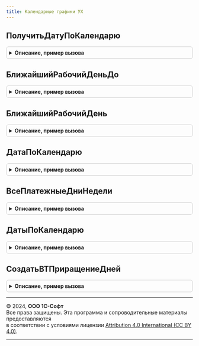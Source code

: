 ```yaml
---
title: Календарные графики УХ
---
```



## ПолучитьДатуПоКалендарю
<details style="margin: 1em 0; padding: 0.5em; border: 1px solid #ccc; border-radius: 6px;">

<summary style="font-weight: bold; cursor: pointer;">Описание, пример вызова</summary>

```bsl

// Функция возвращает дату, которая отличается указанной даты на количество дней,
// входящих в указанный график.
//
// Параметры:
//	ГрафикРаботы	- график (или производственный календарь), который необходимо использовать,
//		тип СправочникСсылка.ПроизводственныеКалендари, либо массив соответствующих элементов.
//	ДатаОт			- дата, от которой нужно рассчитать количество дней, тип Дата.
//	КоличествоДней	- количество дней, на которые нужно увеличить либо уменьшить дату начала, тип Число.
//	ВызыватьИсключение - булево, если Истина вызывается исключение в случае незаполненного графика.
//  ДопустимыеДниНедели - массив допустимых дней недели (число дня в неделе) на которые можно перемещать дату (используется в платежном каленндаре для платежных дней недели) (реализовано только для производственного календаря)
//
// Возвращаемое значение
//	Дата			- дата, увеличенная на количество дней, входящих в график.
//	Если выбранный график не заполнен, и ВызыватьИсключение = Ложь, возвращается Неопределено.
//
Функция ПолучитьДатуПоКалендарю(Знач ГрафикРаботы, Знач ДатаОт, Знач КоличествоДней, ВызыватьИсключение = Истина, ДопустимыеДниНедели = Неопределено) Экспорт
```

Пример вызова
```bsl
Результат = КалендарныеГрафикиУХ.ПолучитьДатуПоКалендарю(ГрафикРаботы, ДатаОт, КоличествоДней, ВызыватьИсключение, ДопустимыеДниНедели);
```
</details>

## БлижайшийРабочийДеньДо
<details style="margin: 1em 0; padding: 0.5em; border: 1px solid #ccc; border-radius: 6px;">

<summary style="font-weight: bold; cursor: pointer;">Описание, пример вызова</summary>

```bsl

Функция БлижайшийРабочийДеньДо(знач ГрафикРаботы, знач ДатаОт, знач ДатаДо, знач ДопустимыеДниНедели = Неопределено) Экспорт
```

Пример вызова
```bsl
Результат = КалендарныеГрафикиУХ.БлижайшийРабочийДеньДо(знач ГрафикРаботы, знач ДатаОт, знач ДатаДо, знач ДопустимыеДниНедели);
```
</details>

## БлижайшийРабочийДень
<details style="margin: 1em 0; padding: 0.5em; border: 1px solid #ccc; border-radius: 6px;">

<summary style="font-weight: bold; cursor: pointer;">Описание, пример вызова</summary>

```bsl

Функция БлижайшийРабочийДень(Знач ПроизводственныйКалендарь, ДатаОперации, Знач СпособПереносаОпераций) Экспорт
```

Пример вызова
```bsl
Результат = КалендарныеГрафикиУХ.БлижайшийРабочийДень(ПроизводственныйКалендарь, ДатаОперации, СпособПереносаОпераций) 
```
</details>

## ДатаПоКалендарю
<details style="margin: 1em 0; padding: 0.5em; border: 1px solid #ccc; border-radius: 6px;">

<summary style="font-weight: bold; cursor: pointer;">Описание, пример вызова</summary>

```bsl

// Возвращает дату, которая отличается указанной даты ДатаОт на количество дней,
// входящих в указанный график или производственный календарь ГрафикРаботы.
//
// Параметры:
//	 ГрафикРаботы	- СправочникСсылка.Календари, СправочникСсылка.ПроизводственныеКалендари - график или
//                    производственный календарь, который необходимо использовать для расчета даты.
//	 ДатаОт			- Дата - дата, от которой нужно рассчитать количество дней.
//	 КоличествоДней	- Число - количество дней, на которые нужно увеличить дату начала.
//	 ВызыватьИсключение - Булево - если Истина, вызвать исключение в случае незаполненного графика.
//   ДопустимыеДниНедели - массив допустимых дней недели (число дня в неделе) на которые можно перемещать дату (используется в платежном календаре для платежных дней недели) (реализовано только для производственного календаря)
//
// Возвращаемое значение:
//	 Дата, Неопределено - дата, увеличенная на количество дней, входящих в график.
//	                      Если выбранный график не заполнен, и ВызыватьИсключение = Ложь, возвращается Неопределено.
//
Функция ДатаПоКалендарю(Знач ГрафикРаботы, Знач ДатаОт, Знач КоличествоДней, ВызыватьИсключение = Истина, ДопустимыеДниНедели = Неопределено) Экспорт
```

Пример вызова
```bsl
Результат = КалендарныеГрафикиУХ.ДатаПоКалендарю(ГрафикРаботы, ДатаОт, КоличествоДней, ВызыватьИсключение, ДопустимыеДниНедели);
```
</details>

## ВсеПлатежныеДниНедели
<details style="margin: 1em 0; padding: 0.5em; border: 1px solid #ccc; border-radius: 6px;">

<summary style="font-weight: bold; cursor: pointer;">Описание, пример вызова</summary>

```bsl

Функция ВсеПлатежныеДниНедели() Экспорт
```

Пример вызова
```bsl
Результат = КалендарныеГрафикиУХ.ВсеПлатежныеДниНедели());
```
</details>

## ДатыПоКалендарю
<details style="margin: 1em 0; padding: 0.5em; border: 1px solid #ccc; border-radius: 6px;">

<summary style="font-weight: bold; cursor: pointer;">Описание, пример вызова</summary>

```bsl

// Возвращает даты, которые отличаются от указанной даты ДатаОт на количество дней,
// входящих в указанный график ГрафикРаботы.
//
// Параметры:
//	 ГрафикРаботы	- СправочникСсылка.Календари, СправочникСсылка.ПроизводственныеКалендари - график или
//                    производственный календарь, который необходимо использовать для расчета дат.
//	 ДатаОт			- Дата - дата, от которой нужно рассчитать количество дней.
//	 МассивДней		- Массив - количество дней (Число), на которые нужно увеличить дату начала.
//	 РассчитыватьСледующуюДатуОтПредыдущей	- Булево - нужно ли рассчитывать следующую дату от предыдущей или
//											           все даты рассчитываются от переданной даты.
//	 ВызыватьИсключение - Булево - если Истина, вызвать исключение в случае незаполненного графика.
//   ДопустимыеДниНедели - массив допустимых дней недели (число дня в неделе) на которые можно перемещать дату (используется в платежном календаре для платежных дней недели) (реализовано только для производственного календаря)
//
// Возвращаемое значение:
//	 Неопределено, Массив - массив дат, увеличенных на количество дней, входящих в график,
//	                        Если график ГрафикРаботы не заполнен, и ВызыватьИсключение = Ложь, возвращается Неопределено.
//
Функция ДатыПоКалендарю(Знач ГрафикРаботы, Знач ДатаОт, Знач МассивДней, Знач РассчитыватьСледующуюДатуОтПредыдущей = Ложь, ВызыватьИсключение = Истина, ДопустимыеДниНедели = Неопределено) Экспорт
```

Пример вызова
```bsl
Результат = КалендарныеГрафикиУХ.ДатыПоКалендарю(ГрафикРаботы, ДатаОт, МассивДней, РассчитыватьСледующуюДатуОтПредыдущей, ВызыватьИсключение, ДопустимыеДниНедели);
```
</details>

## СоздатьВТПриращениеДней
<details style="margin: 1em 0; padding: 0.5em; border: 1px solid #ccc; border-radius: 6px;">

<summary style="font-weight: bold; cursor: pointer;">Описание, пример вызова</summary>

```bsl

// Создает временную таблицу ВТПриращениеДней, в которой для каждого элемента из МассивДней
// формируется строка с индексом элемента и значением - количеством дней.
//
// Параметры:
//	- МенеджерВременныхТаблиц,
//	- МассивДней - массив, количество дней,
//	- РассчитыватьСледующуюДатуОтПредыдущей - необязательный, по умолчанию Ложь.
//
Процедура СоздатьВТПриращениеДней(МенеджерВременныхТаблиц, Знач МассивДней, Знач РассчитыватьСледующуюДатуОтПредыдущей = Ложь) Экспорт
```

Пример вызова
```bsl
КалендарныеГрафикиУХ.СоздатьВТПриращениеДней(МенеджерВременныхТаблиц, МассивДней, РассчитыватьСледующуюДатуОтПредыдущей);
```
</details>

---

© 2024, **ООО 1С-Софт**  
Все права защищены. Эта программа и сопроводительные материалы предоставляются  
в соответствии с условиями лицензии [Attribution 4.0 International (CC BY 4.0)](https://creativecommons.org/licenses/by/4.0/legalcode).

---
